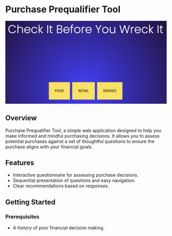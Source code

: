 # Purchase Prequalifier Tool

![Preview](src/assets/CheckIt.png)

## Overview

Purchase Prequalifier Tool, a simple web application designed to help you make informed and mindful purchasing decisions. It allows you to assess potential purchases against a set of thoughtful questions to ensure the purchase aligns with your financial goals.

## Features

- Interactive questionnaire for assessing purchase decisions.
- Sequential presentation of questions and easy navigation.
- Clear recommendations based on responses.

## Getting Started

### Prerequisites

- A history of poor financial decision making.

